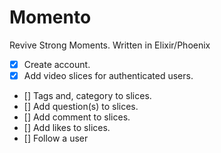 # Momento

Revive Strong Moments. Written in Elixir/Phoenix

* [x] Create account.
* [x] Add video slices for authenticated users.
* [] Tags and, category to slices.
* [] Add question(s) to slices.
* [] Add comment to slices.
* [] Add likes to slices.
* [] Follow a user

